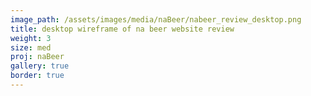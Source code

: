 ```yaml
---
image_path: /assets/images/media/naBeer/nabeer_review_desktop.png
title: desktop wireframe of na beer website review
weight: 3
size: med
proj: naBeer
gallery: true
border: true
---
```

